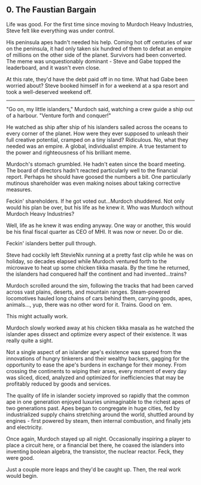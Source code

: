 ## 0. The Faustian Bargain

Life was good. For the first time since moving to Murdoch Heavy Industries, Steve felt like everything was under control.

His peninsula apes hadn't needed his help. Coming hot off centuries of war on the peninsula, it had only taken six hundred of them to defeat an empire of millions on the other side of the planet. Survivors had been converted. The meme was unquestionably dominant - Steve and Gabe topped the leaderboard, and it wasn't even close.

At this rate, they'd have the debt paid off in no time. What had Gabe been worried about? Steve booked himself in for a weekend at a spa resort and took a well-deserved weekend off.

---

"Go on, my little islanders," Murdoch said, watching a crew guide a ship out of a harbour. "Venture forth and conquer!"

He watched as ship after ship of his islanders sailed across the oceans to every corner of the planet. How were they ever supposed to unleash their full creative potential, cramped on a tiny island? Ridiculous. No, what they needed was an empire. A global, individualist empire. A true testament to the power and righteousness of his brilliant meme.

Murdoch's stomach grumbled. He hadn't eaten since the board meeting. The board of directors hadn't reacted particularly well to the financial report. Perhaps he should have goosed the numbers a bit. One particularly mutinous shareholder was even making noises about taking corrective measures.

Feckin' shareholders. If he got voted out...Murdoch shuddered. Not only would his plan be over, but his life as he knew it. Who was Murdoch without Murdoch Heavy Industries?

Well, life as he knew it was ending anyway. One way or another, this would be his final fiscal quarter as CEO of MHI. It was now or never. Do or die.

Feckin' islanders better pull through.

Steve had cockily left StevieNix running at a pretty fast clip while he was on holiday, so decades elapsed while Murdoch ventured forth to the microwave to heat up some chicken tikka masala. By the time he returned, the islanders had conquered half the continent and had invented...trains?

Murdoch scrolled around the sim, following the tracks that had been carved across vast plains, deserts, and mountain ranges. Steam-powered locomotives hauled long chains of cars behind them, carrying goods, apes, animals..., yup, there was no other word for it. Trains. Good on 'em.

This might actually work.

Murdoch slowly worked away at his chicken tikka masala as he watched the islander apes dissect and optimize every aspect of their existence. It was really quite a sight.

Not a single aspect of an islander ape's existence was spared from the innovations of hungry tinkerers and their wealthy backers, gagging for the opportunity to ease the ape's burdens in exchange for their money. From crossing the continents to wiping their arses, every moment of every day was sliced, diced, analyzed and optimized for inefficiencies that may be profitably reduced by goods and services.

The quality of life in islander society improved so rapidly that the common ape in one generation enjoyed luxuries unimaginable to the richest apes of two generations past. Apes began to congregate in huge cities, fed by industrialized supply chains stretching around the world, shuttled around by engines - first powered by steam, then internal combustion, and finally jets and electricity.

Once again, Murdoch stayed up all night. Occasionally inspiring a player to place a circuit here, or a financial bet there, he coaxed the islanders into inventing boolean algebra, the transistor, the nuclear reactor. Feck, they were good.

Just a couple more leaps and they'd be caught up. Then, the real work would begin.
